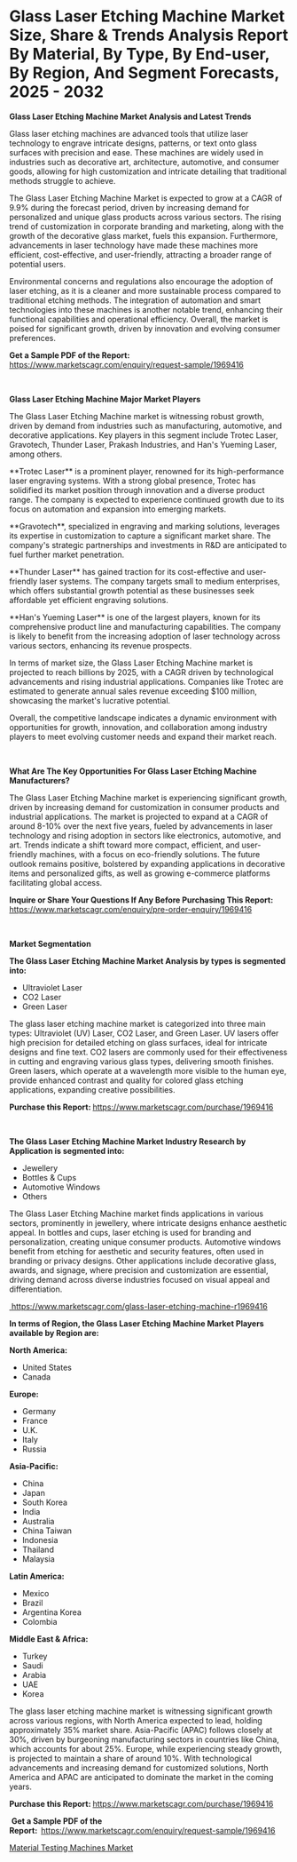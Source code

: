 <p><h1>Glass Laser Etching Machine Market Size, Share & Trends Analysis Report By Material, By Type, By End-user, By Region, And Segment Forecasts, 2025 - 2032</h1></p><p><strong>Glass Laser Etching Machine Market Analysis and Latest Trends</strong></p>
<p><p>Glass laser etching machines are advanced tools that utilize laser technology to engrave intricate designs, patterns, or text onto glass surfaces with precision and ease. These machines are widely used in industries such as decorative art, architecture, automotive, and consumer goods, allowing for high customization and intricate detailing that traditional methods struggle to achieve.</p><p>The Glass Laser Etching Machine Market is expected to grow at a CAGR of 9.9% during the forecast period, driven by increasing demand for personalized and unique glass products across various sectors. The rising trend of customization in corporate branding and marketing, along with the growth of the decorative glass market, fuels this expansion. Furthermore, advancements in laser technology have made these machines more efficient, cost-effective, and user-friendly, attracting a broader range of potential users.</p><p>Environmental concerns and regulations also encourage the adoption of laser etching, as it is a cleaner and more sustainable process compared to traditional etching methods. The integration of automation and smart technologies into these machines is another notable trend, enhancing their functional capabilities and operational efficiency. Overall, the market is poised for significant growth, driven by innovation and evolving consumer preferences.</p></p>
<p><strong>Get a Sample PDF of the Report:&nbsp;</strong> <a href="https://www.marketscagr.com/enquiry/request-sample/1969416?utm_campaign=2304&utm_medium=2&utm_source=Github&utm_content=ia&utm_term=10042025&utm_id=glass-laser-etching-machine">https://www.marketscagr.com/enquiry/request-sample/1969416</a></p>
<p>&nbsp;</p>
<p><strong>Glass Laser Etching Machine Major Market Players</strong></p>
<p><p>The Glass Laser Etching Machine market is witnessing robust growth, driven by demand from industries such as manufacturing, automotive, and decorative applications. Key players in this segment include Trotec Laser, Gravotech, Thunder Laser, Prakash Industries, and Han's Yueming Laser, among others.</p><p>**Trotec Laser** is a prominent player, renowned for its high-performance laser engraving systems. With a strong global presence, Trotec has solidified its market position through innovation and a diverse product range. The company is expected to experience continued growth due to its focus on automation and expansion into emerging markets.</p><p>**Gravotech**, specialized in engraving and marking solutions, leverages its expertise in customization to capture a significant market share. The company's strategic partnerships and investments in R&D are anticipated to fuel further market penetration.</p><p>**Thunder Laser** has gained traction for its cost-effective and user-friendly laser systems. The company targets small to medium enterprises, which offers substantial growth potential as these businesses seek affordable yet efficient engraving solutions.</p><p>**Han's Yueming Laser** is one of the largest players, known for its comprehensive product line and manufacturing capabilities. The company is likely to benefit from the increasing adoption of laser technology across various sectors, enhancing its revenue prospects.</p><p>In terms of market size, the Glass Laser Etching Machine market is projected to reach billions by 2025, with a CAGR driven by technological advancements and rising industrial applications. Companies like Trotec are estimated to generate annual sales revenue exceeding $100 million, showcasing the market's lucrative potential.</p><p>Overall, the competitive landscape indicates a dynamic environment with opportunities for growth, innovation, and collaboration among industry players to meet evolving customer needs and expand their market reach.</p></p>
<p>&nbsp;</p>
<p><strong>What Are The Key Opportunities For Glass Laser Etching Machine Manufacturers?</strong></p>
<p><p>The Glass Laser Etching Machine market is experiencing significant growth, driven by increasing demand for customization in consumer products and industrial applications. The market is projected to expand at a CAGR of around 8-10% over the next five years, fueled by advancements in laser technology and rising adoption in sectors like electronics, automotive, and art. Trends indicate a shift toward more compact, efficient, and user-friendly machines, with a focus on eco-friendly solutions. The future outlook remains positive, bolstered by expanding applications in decorative items and personalized gifts, as well as growing e-commerce platforms facilitating global access.</p></p>
<p><strong>Inquire or Share Your Questions If Any Before Purchasing This Report:</strong> <a href="https://www.marketscagr.com/enquiry/pre-order-enquiry/1969416?utm_campaign=2304&utm_medium=2&utm_source=Github&utm_content=ia&utm_term=10042025&utm_id=glass-laser-etching-machine">https://www.marketscagr.com/enquiry/pre-order-enquiry/1969416</a></p>
<p>&nbsp;</p>
<p><strong>Market Segmentation</strong></p>
<p><strong>The Glass Laser Etching Machine Market Analysis by types is segmented into:</strong></p>
<p><ul><li>Ultraviolet Laser</li><li>CO2 Laser</li><li>Green Laser</li></ul></p>
<p><p>The glass laser etching machine market is categorized into three main types: Ultraviolet (UV) Laser, CO2 Laser, and Green Laser. UV lasers offer high precision for detailed etching on glass surfaces, ideal for intricate designs and fine text. CO2 lasers are commonly used for their effectiveness in cutting and engraving various glass types, delivering smooth finishes. Green lasers, which operate at a wavelength more visible to the human eye, provide enhanced contrast and quality for colored glass etching applications, expanding creative possibilities.</p></p>
<p><strong>Purchase this Report:&nbsp;</strong><a href="https://www.marketscagr.com/purchase/1969416?utm_campaign=2304&utm_medium=2&utm_source=Github&utm_content=ia&utm_term=10042025&utm_id=glass-laser-etching-machine">https://www.marketscagr.com/purchase/1969416</a></p>
<p>&nbsp;</p>
<p><strong>The Glass Laser Etching Machine Market Industry Research by Application is segmented into:</strong></p>
<p><ul><li>Jewellery</li><li>Bottles & Cups</li><li>Automotive Windows</li><li>Others</li></ul></p>
<p><p>The Glass Laser Etching Machine market finds applications in various sectors, prominently in jewellery, where intricate designs enhance aesthetic appeal. In bottles and cups, laser etching is used for branding and personalization, creating unique consumer products. Automotive windows benefit from etching for aesthetic and security features, often used in branding or privacy designs. Other applications include decorative glass, awards, and signage, where precision and customization are essential, driving demand across diverse industries focused on visual appeal and differentiation.</p></p>
<p><a href="https://www.marketscagr.com/glass-laser-etching-machine-r1969416?utm_campaign=2304&utm_medium=2&utm_source=Github&utm_content=ia&utm_term=10042025&utm_id=glass-laser-etching-machine">&nbsp;https://www.marketscagr.com/glass-laser-etching-machine-r1969416</a></p>
<p><strong>In terms of Region, the Glass Laser Etching Machine Market Players available by Region are:</strong></p>
<p>
    <p> <strong> North America: </strong>
        <ul>
            <li>United States</li>
            <li>Canada</li>
        </ul>
        </p> 
    <p> <strong> Europe: </strong>
        <ul>
            <li>Germany</li>
            <li>France</li>
            <li>U.K.</li>
            <li>Italy</li>
            <li>Russia</li>
        </ul>
        </p> 
    <p> <strong> Asia-Pacific: </strong>
        <ul>
            <li>China</li>
            <li>Japan</li>
            <li>South Korea</li>
            <li>India</li>
            <li>Australia</li>
            <li>China Taiwan</li>
            <li>Indonesia</li>
            <li>Thailand</li>
            <li>Malaysia</li>
        </ul>
        </p> 
    <p> <strong> Latin America: </strong>
        <ul>
            <li>Mexico</li>
            <li>Brazil</li>
            <li>Argentina Korea</li>
            <li>Colombia</li>
        </ul>
        </p> 
    <p> <strong> Middle East & Africa: </strong>
        <ul>
            <li>Turkey</li>
            <li>Saudi</li>
            <li>Arabia</li>
            <li>UAE</li>
            <li>Korea</li>
        </ul>
    </p>
    </p>
<p><p>The glass laser etching machine market is witnessing significant growth across various regions, with North America expected to lead, holding approximately 35% market share. Asia-Pacific (APAC) follows closely at 30%, driven by burgeoning manufacturing sectors in countries like China, which accounts for about 25%. Europe, while experiencing steady growth, is projected to maintain a share of around 10%. With technological advancements and increasing demand for customized solutions, North America and APAC are anticipated to dominate the market in the coming years.</p></p>
<p><strong>Purchase this Report: </strong><a href="https://www.marketscagr.com/purchase/1969416?utm_campaign=2304&utm_medium=2&utm_source=Github&utm_content=ia&utm_term=10042025&utm_id=glass-laser-etching-machine">https://www.marketscagr.com/purchase/1969416</a></p>
<p>&nbsp;<strong>Get a Sample PDF of the Report:&nbsp;&nbsp;</strong><a href="https://www.marketscagr.com/enquiry/request-sample/1969416?utm_campaign=2304&utm_medium=2&utm_source=Github&utm_content=ia&utm_term=10042025&utm_id=glass-laser-etching-machine">https://www.marketscagr.com/enquiry/request-sample/1969416</a></p>
<p><strong></strong></p>
<p><p><a href="https://github.com/elroddrewspm/Market-Research-Report-List-1/blob/main/material-testing-machines-market.md?utm_campaign=2304&utm_medium=2&utm_source=Github&utm_content=ia&utm_term=10042025&utm_id=glass-laser-etching-machine">Material Testing Machines Market</a></p></p>